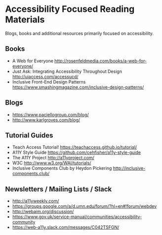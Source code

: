 # Accessibility Focused Reading Materials
Blogs, books and additional resources primarily focused on accessibility.


## Books 
- A Web for Everyone http://rosenfeldmedia.com/books/a-web-for-everyone/
- Just Ask: Integrating Accessibility Throughout Design http://uiaccess.com/accessucd/
- Inclusive Front-End Design Patterns https://www.smashingmagazine.com/inclusive-design-patterns/


## Blogs
- https://www.paciellogroup.com/blog/
- http://www.karlgroves.com/blog/


## Tutorial Guides
- Teach Access Tutorial! https://teachaccess.github.io/tutorial/
- A11Y Style Guide https://github.com/cehfisher/a11y-style-guide
- The A11Y Project http://a11yproject.com/
- W3C http://www.w3.org/WAI/tutorials/
- Inclusive Components Club by Heydon Pickering http://inclusive-components.club/


## Newsletters / Mailing Lists / Slack
- http://a11yweekly.com/
- https://groups.google.com/a/d.umn.edu/forum/?hl=en#!forum/webdev
- http://webaim.org/discussion/
- https://www.gov.uk/service-manual/communities/accessibility-community 
- https://web-a11y.slack.com/messages/C042TSFGN/
